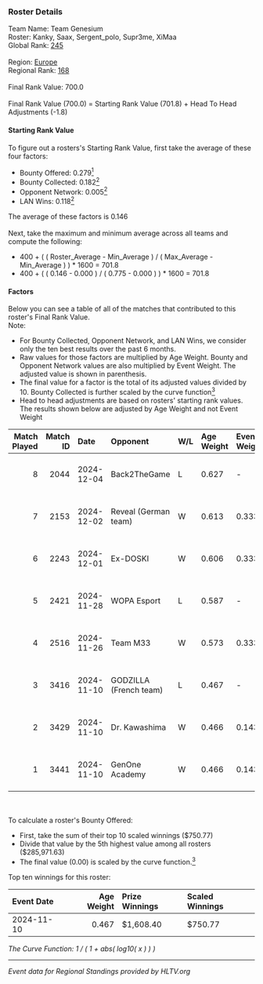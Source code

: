 ### Roster Details<br />
Team Name: Team Genesium<br />
Roster: Kanky, Saax, Sergent_polo, Supr3me, XiMaa<br />
Global Rank: [245](../../standings_global_2025_02_28.md)<br />
<br />
Region: [Europe]( ../../standings_europe_2025_02_28.md)<br />
Regional Rank: [168]( ../../standings_europe_2025_02_28.md)<br />
<br />
Final Rank Value:  700.0<br />
<br />
Final Rank Value (700.0) = Starting Rank Value (701.8) + Head To Head Adjustments (-1.8)<br />

#### Starting Rank Value<br />
To figure out a rosters's Starting Rank Value, first take the average of these four factors:<br />
- Bounty Offered: 0.279[<sup>1</sup>](#table2)
- Bounty Collected: 0.182[<sup>2</sup>](#table1)
- Opponent Network: 0.005[<sup>2</sup>](#table1)
- LAN Wins: 0.118[<sup>2</sup>](#table1)

The average of these factors is 0.146<br />
<br />
Next, take the maximum and minimum average across all teams and compute the following:<br />
- 400 + ( ( Roster_Average - Min_Average ) / ( Max_Average - Min_Average ) ) * 1600 = 701.8
- 400 + ( ( 0.146 - 0.000 ) / ( 0.775 - 0.000 ) ) * 1600 = 701.8


#### Factors<br />
Below you can see a table of all of the matches that contributed to this roster's Final Rank Value.<br />
Note:<br />

- For Bounty Collected, Opponent Network, and LAN Wins, we consider only the ten best results over the past 6 months.
- Raw values for those factors are multiplied by Age Weight. Bounty and Opponent Network values are also multiplied by Event Weight. The adjusted value is shown in parenthesis.
- The final value for a factor is the total of its adjusted values divided by 10. Bounty Collected is further scaled by the curve function[<sup>3</sup>](#curveFunction)
- Head to head adjustments are based on rosters' starting rank values. The results shown below are adjusted by Age Weight and not Event Weight
<span id="table1"></span><br />


| Match Played | Match ID | Date       | Opponent               | W/L | Age Weight | Event Weight | Bounty Collected | Opponent Network | LAN Wins  | H2H Adj. | Roster                                    |
| -: | -: | :- | :- | :- | :- | :- | :- | :- | :- | -: | :- |
|            8 |     2044 | 2024-12-04 | Back2TheGame           | L   | 0.627      | -            | -                | -                | -         |    -8.90 | Kanky, Saax, Sergent_polo, Supr3me, XiMaa |
|            7 |     2153 | 2024-12-02 | Reveal (German team)   | W   | 0.613      | 0.333        | 0.001 (0.000)    | 0.209 (0.043)    | 0 (0.000) |     8.44 | Kanky, Saax, Sergent_polo, Supr3me, XiMaa |
|            6 |     2243 | 2024-12-01 | Ex-DOSKI               | W   | 0.606      | 0.333        | 0.000 (0.000)    | 0.021 (0.004)    | 0 (0.000) |     2.89 | Kanky, Saax, Sergent_polo, Supr3me, XiMaa |
|            5 |     2421 | 2024-11-28 | WOPA Esport            | L   | 0.587      | -            | -                | -                | -         |    -5.86 | Kanky, Saax, Sergent_polo, Supr3me, XiMaa |
|            4 |     2516 | 2024-11-26 | Team M33               | W   | 0.573      | 0.333        | 0.000 (0.000)    | 0.030 (0.006)    | 0 (0.000) |     2.72 | Kanky, Saax, Sergent_polo, Supr3me, XiMaa |
|            3 |     3416 | 2024-11-10 | GODZILLA (French team) | L   | 0.467      | -            | -                | -                | -         |    -7.23 | Kanky, Saax, Sergent_polo, Supr3me, XiMaa |
|            2 |     3429 | 2024-11-10 | Dr. Kawashima          | W   | 0.466      | 0.143        | 0.001 (0.000)    | 0.000 (0.000)    | 1 (0.466) |     3.89 | Kanky, Saax, Sergent_polo, Supr3me, XiMaa |
|            1 |     3441 | 2024-11-10 | GenOne Academy         | W   | 0.466      | 0.143        | 0.000 (0.000)    | 0.000 (0.000)    | 1 (0.466) |     2.27 | Kanky, Saax, Sergent_polo, Supr3me, XiMaa |

<br />
<span id="table2"></span><br />
To calculate a roster's Bounty Offered:<br />

- First, take the sum of their top 10 scaled winnings ($750.77)
- Divide that value by the 5th highest value among all rosters ($285,971.63)
- The final value (0.00) is scaled by the curve function.[<sup>3</sup>](#curveFunction)

Top ten winnings for this roster:<br />

| Event Date | Age Weight | Prize Winnings | Scaled Winnings |
| :- | -: | :- | :- |
| 2024-11-10 |      0.467 | $1,608.40      | $750.77         |


<span id="curveFunction"></span>_The Curve Function: 1 / ( 1 + abs( log10( x ) ) )_<br />

---
_Event data for Regional Standings provided by HLTV.org_<br />
